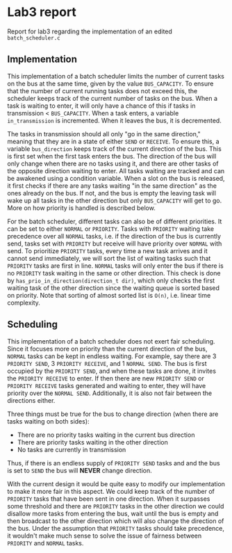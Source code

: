 # Lab3 report
Report for lab3 regarding the implementation of an edited ```batch_scheduler.c```

## Implementation
This implementation of a batch scheduler limits the number of current tasks on the bus at the same time, given by the value ```BUS_CAPACITY```. To ensure that the number of current running tasks does not exceed this, the scheduler keeps track of the current number of tasks on the bus. When a task is waiting to enter, it will only have a chance of this if tasks in transmission < ```BUS_CAPACITY```. When a task enters, a variable ```in_transmission``` is incremented. When it leaves the bus, it is decremented.

The tasks in transmission should all only "go in the same direction," meaning that they are in a state of either ```SEND``` or ```RECEIVE```. To ensure this, a variable ```bus_direction``` keeps track of the current direction of the bus. This is first set when the first task enters the bus. The direction of the bus will only change when there are no tasks using it, and there are other tasks of the opposite direction waiting to enter. All tasks waiting are tracked and can be awakened using a condition variable. When a slot on the bus is released, it first checks if there are any tasks waiting "in the same direction" as the ones already on the bus. If not, and the bus is empty the leaving task will wake up all tasks in the other direction but only ```BUS_CAPACITY``` will get to go. More on how priority is handled is described below.

For the batch scheduler, different tasks can also be of different priorities. It can be set to either ```NORMAL``` or ```PRIORITY```. Tasks with ```PRIORITY``` waiting take precedence over all ```NORMAL``` tasks, i.e. if the direction of the bus is currently send, tasks set with ```PRIORITY``` but receive will have priority over ```NORMAL``` with send. To prioritize ```PRIORITY``` tasks, every time a new task arrives and it cannot send immediately, we will sort the list of waiting tasks such that ```PRIORITY``` tasks are first in line. ```NORMAL``` tasks will only enter the bus if there is no ```PRIORITY``` task waiting in the same or other direction. This check is done by ```has_prio_in_direction(direction_t dir)```, which only checks the first waiting task of the other direction since the waiting queue is sorted based on priority. Note that sorting of almost sorted list is ```O(n)```, i.e. linear time complexity.

## Scheduling
This implementation of a batch scheduler does not exert fair scheduling. Since it focuses more on priority than the current direction of the bus, ```NORMAL``` tasks can be kept in endless waiting. For example, say there are 3 ```PRIORITY SEND```, 3 ```PRIORITY RECEIVE```, and 1 ```NORMAL SEND```. The bus is first occupied by the ```PRIORITY SEND```, and when these tasks are done, it invites the ```PRIORITY RECEIVE``` to enter. If then there are new ```PRIORITY SEND``` or ```PRIORITY RECEIVE``` tasks generated and waiting to enter, they will have priority over the ```NORMAL SEND```. Additionally, it is also not fair between the directions either.

Three things must be true for the bus to change direction (when there are tasks waiting on both sides):
- There are no priority tasks waiting in the current bus direction
- There are priority tasks waiting in the other direction
- No tasks are currently in transmission

Thus, if there is an endless supply of ```PRIORITY SEND``` tasks and and the bus is set to ```SEND``` the bus will **NEVER** change direction.

With the current design it would be quite easy to modify our implementation to make it more fair in this aspect. We could keep track of the number of ```PRIORITY``` tasks that have been sent in one direction. When it surpasses some threshold and there are ```PRIORITY``` tasks in the other direction we could disallow more tasks from entering the bus, wait until the bus is empty and then broadcast to the other direction which will also change the direction of the bus. Under the assumption that ```PRIORITY``` tasks should take precedence, it wouldn't make much sense to solve the issue of fairness between ```PRIORITY``` and ```NORMAL``` tasks.
